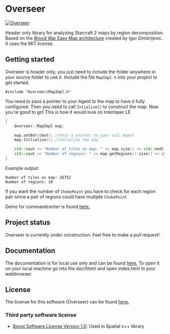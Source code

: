 # Overseer


[![Overseer](http://images.ctrustnetwork.com/static_pages/gaming/starcraft/unit_images_white/starcraft.2.overseer.png)](#features)

Header only library for analyzing Starcraft 2 maps by region decomposition. Based on the [Brood War Easy Map architecture](http://bwem.sourceforge.net/) created by Igor Dimitrijevic. It uses the MIT license.

## Getting started

Overseer is header only, you just need to include the folder anywhere in your source folder to use it.
Include the file `MapImpl.h` into your project to get started.

`#include "Overseer/MapImpl.h"`

You need to pass a pointer to your Agent to the map to have it fully configured. Then you need to call `Intialize()` to construct the map.
Now you're good to go! This is how it would look on Interloper LE

```c++
{
	Overseer::MapImpl map;

	map.setBot(&bot); //Pass a pointer to your sc2::Agent
	map.Initialize(); //Intialize the map

	std::cout << "Number of tiles on map: " << map.size() << std::endl;
	std::cout << "Number of regions: " << map.getRegions().size() << std::endl;
}
```

Example output:

```
Number of tiles on map: 26752
Number of regions: 18
```

If you want the number of `ChokePoint` you have to check for each region pair since a pair of regions could have multiple `ChokePoint`

Demo for commandcenter is found [here.](https://github.com/pimmen89/Overseer/blob/master/demo/commandcenter.md)

## Project status

Overseer is currently under construction. Feel free to make a pull request!

## Documentation

The documentation is for local use only and can be found [here.](https://github.com/pimmen89/Overseer/tree/master/doc) To open it on your local machine go into the doc/html/ and open index.html in your webbrowser.

## License

The license for this software (Overseer) can be found [here.](https://github.com/pimmen89/Overseer/blob/master/LICENSE.md)

### Third party software license

* [Boost Software License Version 1.0](http://www.boost.org/LICENSE_1_0.txt): Used in Spatial c++ library